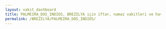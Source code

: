 ```yaml
---
layout: vakit_dashboard
title: PALMEIRA_DOS_INDIOS, BREZILYA için iftar, namaz vakitleri ve hava durumu - ilçe/eyalet seç
permalink: /BREZILYA/PALMEIRA_DOS_INDIOS/
---
```


<script type="text/javascript">
  var GLOBAL_COUNTRY = 'BREZILYA';
  var GLOBAL_CITY = 'PALMEIRA_DOS_INDIOS';
  var GLOBAL_STATE = '';
  var lat = 72;
  var lon = 21;
</script>
